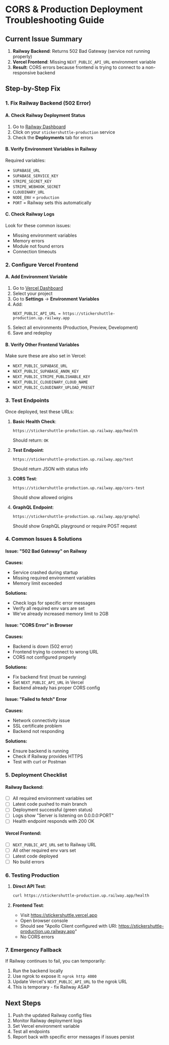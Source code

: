 # CORS & Production Deployment Troubleshooting Guide

## Current Issue Summary

1. **Railway Backend**: Returns 502 Bad Gateway (service not running properly)
2. **Vercel Frontend**: Missing `NEXT_PUBLIC_API_URL` environment variable
3. **Result**: CORS errors because frontend is trying to connect to a non-responsive backend

## Step-by-Step Fix

### 1. Fix Railway Backend (502 Error)

#### A. Check Railway Deployment Status
1. Go to [Railway Dashboard](https://railway.app/dashboard)
2. Click on your `stickershuttle-production` service
3. Check the **Deployments** tab for errors

#### B. Verify Environment Variables in Railway
Required variables:
- `SUPABASE_URL`
- `SUPABASE_SERVICE_KEY` 
- `STRIPE_SECRET_KEY`
- `STRIPE_WEBHOOK_SECRET`
- `CLOUDINARY_URL`
- `NODE_ENV` = `production`
- `PORT` = Railway sets this automatically

#### C. Check Railway Logs
Look for these common issues:
- Missing environment variables
- Memory errors
- Module not found errors
- Connection timeouts

### 2. Configure Vercel Frontend

#### A. Add Environment Variable
1. Go to [Vercel Dashboard](https://vercel.com/dashboard)
2. Select your project
3. Go to **Settings** → **Environment Variables**
4. Add:
   ```
   NEXT_PUBLIC_API_URL = https://stickershuttle-production.up.railway.app
   ```
5. Select all environments (Production, Preview, Development)
6. Save and redeploy

#### B. Verify Other Frontend Variables
Make sure these are also set in Vercel:
- `NEXT_PUBLIC_SUPABASE_URL`
- `NEXT_PUBLIC_SUPABASE_ANON_KEY`
- `NEXT_PUBLIC_STRIPE_PUBLISHABLE_KEY`
- `NEXT_PUBLIC_CLOUDINARY_CLOUD_NAME`
- `NEXT_PUBLIC_CLOUDINARY_UPLOAD_PRESET`

### 3. Test Endpoints

Once deployed, test these URLs:

1. **Basic Health Check**: 
   ```
   https://stickershuttle-production.up.railway.app/health
   ```
   Should return: `OK`

2. **Test Endpoint**:
   ```
   https://stickershuttle-production.up.railway.app/test
   ```
   Should return JSON with status info

3. **CORS Test**:
   ```
   https://stickershuttle-production.up.railway.app/cors-test
   ```
   Should show allowed origins

4. **GraphQL Endpoint**:
   ```
   https://stickershuttle-production.up.railway.app/graphql
   ```
   Should show GraphQL playground or require POST request

### 4. Common Issues & Solutions

#### Issue: "502 Bad Gateway" on Railway
**Causes:**
- Service crashed during startup
- Missing required environment variables
- Memory limit exceeded

**Solutions:**
- Check logs for specific error messages
- Verify all required env vars are set
- We've already increased memory limit to 2GB

#### Issue: "CORS Error" in Browser
**Causes:**
- Backend is down (502 error)
- Frontend trying to connect to wrong URL
- CORS not configured properly

**Solutions:**
- Fix backend first (must be running)
- Set `NEXT_PUBLIC_API_URL` in Vercel
- Backend already has proper CORS config

#### Issue: "Failed to fetch" Error
**Causes:**
- Network connectivity issue
- SSL certificate problem
- Backend not responding

**Solutions:**
- Ensure backend is running
- Check if Railway provides HTTPS
- Test with curl or Postman

### 5. Deployment Checklist

#### Railway Backend:
- [ ] All required environment variables set
- [ ] Latest code pushed to main branch
- [ ] Deployment successful (green status)
- [ ] Logs show "Server is listening on 0.0.0.0:PORT"
- [ ] Health endpoint responds with 200 OK

#### Vercel Frontend:
- [ ] `NEXT_PUBLIC_API_URL` set to Railway URL
- [ ] All other required env vars set
- [ ] Latest code deployed
- [ ] No build errors

### 6. Testing Production

1. **Direct API Test**:
   ```bash
   curl https://stickershuttle-production.up.railway.app/health
   ```

2. **Frontend Test**:
   - Visit https://stickershuttle.vercel.app
   - Open browser console
   - Should see "Apollo Client configured with URI: https://stickershuttle-production.up.railway.app"
   - No CORS errors

### 7. Emergency Fallback

If Railway continues to fail, you can temporarily:
1. Run the backend locally
2. Use ngrok to expose it: `ngrok http 4000`
3. Update Vercel's `NEXT_PUBLIC_API_URL` to the ngrok URL
4. This is temporary - fix Railway ASAP

## Next Steps

1. Push the updated Railway config files
2. Monitor Railway deployment logs
3. Set Vercel environment variable
4. Test all endpoints
5. Report back with specific error messages if issues persist 